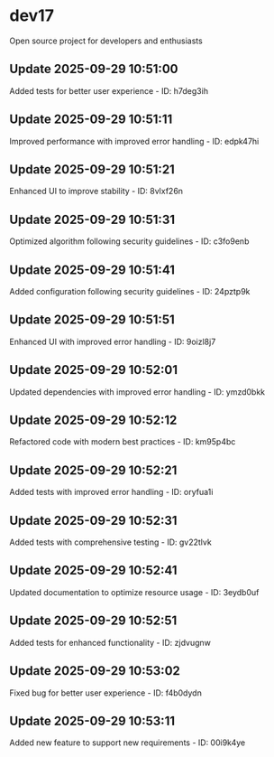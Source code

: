# dev17
Open source project for developers and enthusiasts

## Update 2025-09-29 10:51:00
Added tests for better user experience - ID: h7deg3ih


## Update 2025-09-29 10:51:11
Improved performance with improved error handling - ID: edpk47hi


## Update 2025-09-29 10:51:21
Enhanced UI to improve stability - ID: 8vlxf26n


## Update 2025-09-29 10:51:31
Optimized algorithm following security guidelines - ID: c3fo9enb


## Update 2025-09-29 10:51:41
Added configuration following security guidelines - ID: 24pztp9k


## Update 2025-09-29 10:51:51
Enhanced UI with improved error handling - ID: 9oizl8j7


## Update 2025-09-29 10:52:01
Updated dependencies with improved error handling - ID: ymzd0bkk


## Update 2025-09-29 10:52:12
Refactored code with modern best practices - ID: km95p4bc


## Update 2025-09-29 10:52:21
Added tests with improved error handling - ID: oryfua1i


## Update 2025-09-29 10:52:31
Added tests with comprehensive testing - ID: gv22tlvk


## Update 2025-09-29 10:52:41
Updated documentation to optimize resource usage - ID: 3eydb0uf


## Update 2025-09-29 10:52:51
Added tests for enhanced functionality - ID: zjdvugnw


## Update 2025-09-29 10:53:02
Fixed bug for better user experience - ID: f4b0dydn


## Update 2025-09-29 10:53:11
Added new feature to support new requirements - ID: 00i9k4ye

